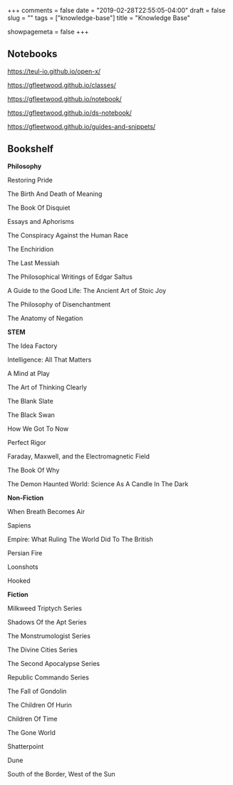 +++
comments = false
date = "2019-02-28T22:55:05-04:00"
draft = false
slug = ""
tags = ["knowledge-base"]
title = "Knowledge Base"

showpagemeta = false
+++

## Notebooks

https://teul-io.github.io/open-x/

https://gfleetwood.github.io/classes/

https://gfleetwood.github.io/notebook/

https://gfleetwood.github.io/ds-notebook/

https://gfleetwood.github.io/guides-and-snippets/

## Bookshelf

**Philosophy** 

Restoring Pride

The Birth And Death of Meaning 

The Book Of Disquiet 

Essays and Aphorisms

The Conspiracy Against the Human Race 

The Enchiridion 

The Last Messiah 

The Philosophical Writings of Edgar Saltus 

A Guide to the Good Life: The Ancient Art of Stoic Joy 

The Philosophy of Disenchantment 

The Anatomy of Negation 

**STEM**

The Idea Factory

Intelligence: All That Matters 

A Mind at Play 

The Art of Thinking Clearly 

The Blank Slate 

The Black Swan 

How We Got To Now

Perfect Rigor

Faraday, Maxwell, and the Electromagnetic Field

The Book Of Why

The Demon Haunted World: Science As A Candle In The Dark

**Non-Fiction**

When Breath Becomes Air

Sapiens

Empire: What Ruling The World Did To The British

Persian Fire

Loonshots

Hooked

**Fiction**

Milkweed Triptych Series

Shadows Of the Apt Series

The Monstrumologist Series

The Divine Cities Series

The Second Apocalypse Series

Republic Commando Series

The Fall of Gondolin

The Children Of Hurin

Children Of Time

The Gone World

Shatterpoint

Dune 

South of the Border, West of the Sun
